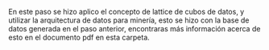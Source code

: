 En este paso se hizo aplico el concepto de lattice de cubos de datos, y utilizar la arquitectura de datos para minería, esto se hizo con la base de datos generada en el paso anterior, encontraras más información acerca de esto en el documento pdf en esta carpeta.
